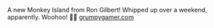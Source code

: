---
---

A new Monkey Island from Ron Gilbert! Whipped up over a weekend, apparently. Woohoo! 🏴‍☠️ [grumpygamer.com](https://grumpygamer.com/return_to_monkey_islandrumpygamer.com)
